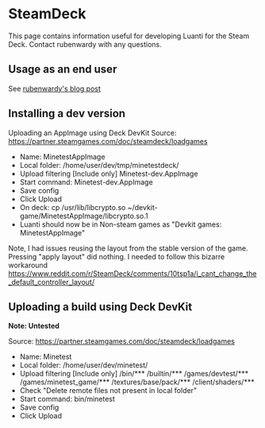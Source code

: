 # SteamDeck
This page contains information useful for developing Luanti for the Steam Deck. Contact rubenwardy with any questions.

## Usage as an end user
See [rubenwardy's blog post](https://blog.rubenwardy.com/2022/12/02/minetest-steam-deck/)

## Installing a dev version
Uploading an AppImage using Deck DevKit
Source: https://partner.steamgames.com/doc/steamdeck/loadgames

* Name: MinetestAppImage
* Local folder: /home/user/dev/tmp/minetestdeck/
* Upload filtering [Include only] Minetest-dev.AppImage
* Start command: Minetest-dev.AppImage
* Save config
* Click Upload
* On deck: cp /usr/lib/libcrypto.so ~/devkit-game/MinetestAppImage/libcrypto.so.1
* Luanti should now be in Non-steam games as "Devkit games: MinetestAppImage"

Note, I had issues reusing the layout from the stable version of the game. Pressing "apply layout" did nothing. I needed to follow this bizarre workaround https://www.reddit.com/r/SteamDeck/comments/10tsp1a/i_cant_change_the_default_controller_layout/

## Uploading a build using Deck DevKit
**Note: Untested**

Source: https://partner.steamgames.com/doc/steamdeck/loadgames

* Name: Minetest
* Local folder: /home/user/dev/minetest/
* Upload filtering [Include only] /bin/*** /builtin/*** /games/devtest/*** /games/minetest_game/*** /textures/base/pack/*** /client/shaders/***
* Check "Delete remote files not present in local folder"
* Start command: bin/minetest
* Save config
* Click Upload